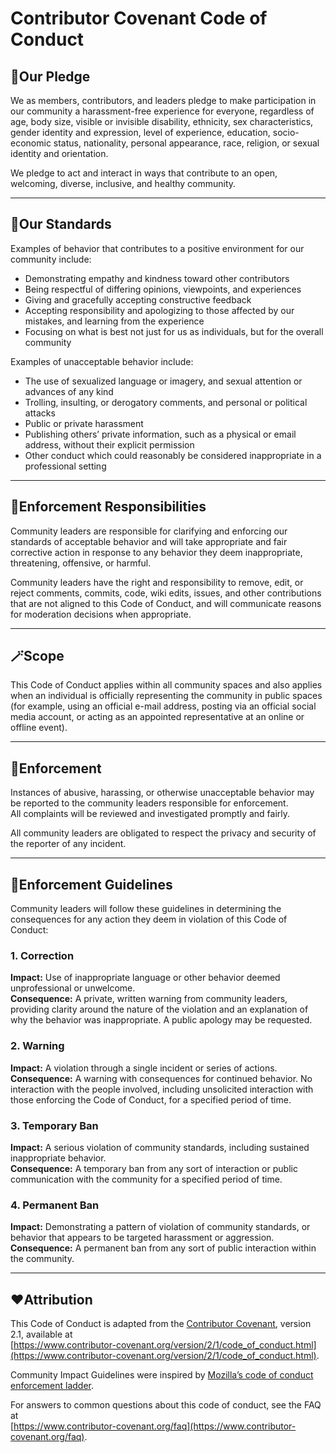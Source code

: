 # Contributor Covenant Code of Conduct

## 🧾Our Pledge

We as members, contributors, and leaders pledge to make participation in our community a harassment-free experience for everyone, regardless of age, body size, visible or invisible disability, ethnicity, sex characteristics, gender identity and expression, level of experience, education, socio-economic status, nationality, personal appearance, race, religion, or sexual identity and orientation.

We pledge to act and interact in ways that contribute to an open, welcoming, diverse, inclusive, and healthy community.

---

## 🤝Our Standards

Examples of behavior that contributes to a positive environment for our community include:

- Demonstrating empathy and kindness toward other contributors  
- Being respectful of differing opinions, viewpoints, and experiences  
- Giving and gracefully accepting constructive feedback  
- Accepting responsibility and apologizing to those affected by our mistakes, and learning from the experience  
- Focusing on what is best not just for us as individuals, but for the overall community  

Examples of unacceptable behavior include:

- The use of sexualized language or imagery, and sexual attention or advances of any kind  
- Trolling, insulting, or derogatory comments, and personal or political attacks  
- Public or private harassment  
- Publishing others’ private information, such as a physical or email address, without their explicit permission  
- Other conduct which could reasonably be considered inappropriate in a professional setting  

---

## 🎯Enforcement Responsibilities

Community leaders are responsible for clarifying and enforcing our standards of acceptable behavior and will take appropriate and fair corrective action in response to any behavior they deem inappropriate, threatening, offensive, or harmful.

Community leaders have the right and responsibility to remove, edit, or reject comments, commits, code, wiki edits, issues, and other contributions that are not aligned to this Code of Conduct, and will communicate reasons for moderation decisions when appropriate.

---

## 🪄Scope

This Code of Conduct applies within all community spaces and also applies when an individual is officially representing the community in public spaces (for example, using an official e-mail address, posting via an official social media account, or acting as an appointed representative at an online or offline event).

---

## 🚀Enforcement

Instances of abusive, harassing, or otherwise unacceptable behavior may be reported to the community leaders responsible for enforcement.  
All complaints will be reviewed and investigated promptly and fairly.

All community leaders are obligated to respect the privacy and security of the reporter of any incident.

---

## 🧾Enforcement Guidelines

Community leaders will follow these guidelines in determining the consequences for any action they deem in violation of this Code of Conduct:

### 1. Correction
**Impact:** Use of inappropriate language or other behavior deemed unprofessional or unwelcome.  
**Consequence:** A private, written warning from community leaders, providing clarity around the nature of the violation and an explanation of why the behavior was inappropriate. A public apology may be requested.

### 2. Warning
**Impact:** A violation through a single incident or series of actions.  
**Consequence:** A warning with consequences for continued behavior. No interaction with the people involved, including unsolicited interaction with those enforcing the Code of Conduct, for a specified period of time.

### 3. Temporary Ban
**Impact:** A serious violation of community standards, including sustained inappropriate behavior.  
**Consequence:** A temporary ban from any sort of interaction or public communication with the community for a specified period of time.

### 4. Permanent Ban
**Impact:** Demonstrating a pattern of violation of community standards, or behavior that appears to be targeted harassment or aggression.  
**Consequence:** A permanent ban from any sort of public interaction within the community.

---

## ❤️Attribution

This Code of Conduct is adapted from the [Contributor Covenant](https://www.contributor-covenant.org), version 2.1, available at  
[https://www.contributor-covenant.org/version/2/1/code_of_conduct.html](https://www.contributor-covenant.org/version/2/1/code_of_conduct.html).

Community Impact Guidelines were inspired by [Mozilla’s code of conduct enforcement ladder](https://github.com/mozilla/diversity).

For answers to common questions about this code of conduct, see the FAQ at  
[https://www.contributor-covenant.org/faq](https://www.contributor-covenant.org/faq).
